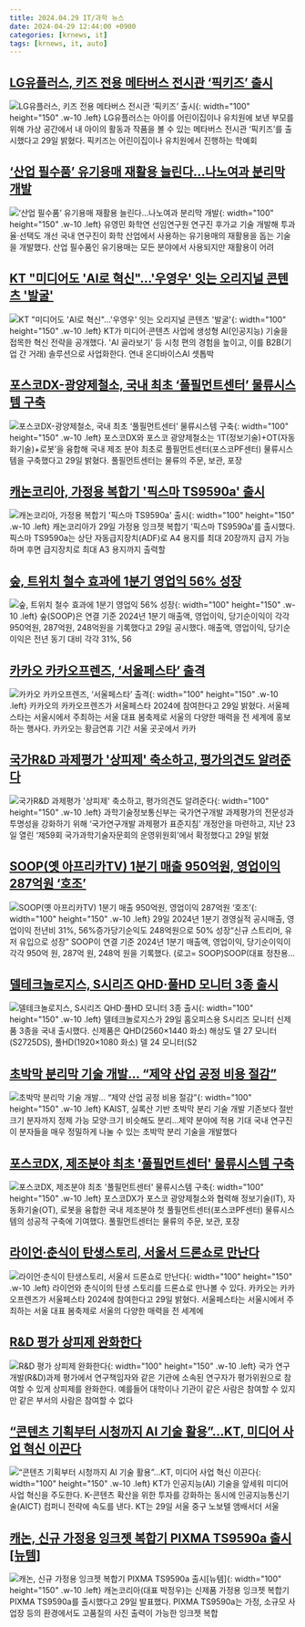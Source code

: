 ```yaml
---
title: 2024.04.29 IT/과학 뉴스
date: 2024-04-29 12:44:00 +0900
categories: [krnews, it]
tags: [krnews, it, auto]
---
```

## [LG유플러스, 키즈 전용 메타버스 전시관 ‘픽키즈’ 출시](https://n.news.naver.com/mnews/article/016/0002301430)

![LG유플러스, 키즈 전용 메타버스 전시관 ‘픽키즈’ 출시](https://mimgnews.pstatic.net/image/origin/016/2024/04/29/2301430.jpg?type=nf220_150){: width="100" height="150" .w-10 .left}
LG유플러스는 아이를 어린이집이나 유치원에 보낸 부모를 위해 가상 공간에서 내 아이의 활동과 작품을 볼 수 있는 메타버스 전시관 ‘픽키즈’를 출시했다고 29일 밝혔다. 픽키즈는 어린이집이나 유치원에서 진행하는 학예회

## [‘산업 필수품’ 유기용매 재활용 늘린다…나노여과 분리막 개발](https://n.news.naver.com/mnews/article/366/0000989224)

![‘산업 필수품’ 유기용매 재활용 늘린다…나노여과 분리막 개발](https://mimgnews.pstatic.net/image/origin/366/2024/04/29/989224.jpg?type=nf220_150){: width="100" height="150" .w-10 .left}
유영민 화학연 선임연구원 연구진 후가교 기술 개발해 투과율·선택도 개선 국내 연구진이 화학 산업에서 사용하는 유기용매의 재활용을 돕는 기술을 개발했다. 산업 필수품인 유기용매는 모든 분야에서 사용되지만 재활용이 어려

## [KT "미디어도 'AI로 혁신"…'우영우' 잇는 오리지널 콘텐츠 '발굴'](https://n.news.naver.com/mnews/article/008/0005031755)

![KT "미디어도 'AI로 혁신"…'우영우' 잇는 오리지널 콘텐츠 '발굴'](https://mimgnews.pstatic.net/image/origin/008/2024/04/29/5031755.jpg?type=nf220_150){: width="100" height="150" .w-10 .left}
KT가 미디어·콘텐츠 사업에 생성형 AI(인공지능) 기술을 접목한 혁신 전략을 공개했다. 'AI 골라보기' 등 시청 편의 경험을 높이고, 이를 B2B(기업 간 거래) 솔루션으로 사업화한다. 연내 온디바이스AI 셋톱박

## [포스코DX-광양제철소, 국내 최초 ‘풀필먼트센터’ 물류시스템 구축](https://n.news.naver.com/mnews/article/016/0002301416)

![포스코DX-광양제철소, 국내 최초 ‘풀필먼트센터’ 물류시스템 구축](https://mimgnews.pstatic.net/image/origin/016/2024/04/29/2301416.jpg?type=nf220_150){: width="100" height="150" .w-10 .left}
포스코DX와 포스코 광양제철소는 ‘IT(정보기술)+OT(자동화기술)+로봇’을 융합해 국내 제조 분야 최초로 풀필먼트센터(포스코PF센터) 물류시스템을 구축했다고 29일 밝혔다. 풀필먼트센터는 물류의 주문, 보관, 포장

## [캐논코리아, 가정용 복합기 '픽스마 TS9590a' 출시](https://n.news.naver.com/mnews/article/092/0002329618)

![캐논코리아, 가정용 복합기 '픽스마 TS9590a' 출시](https://mimgnews.pstatic.net/image/origin/092/2024/04/29/2329618.jpg?type=nf220_150){: width="100" height="150" .w-10 .left}
캐논코리아가 29일 가정용 잉크젯 복합기 '픽스마 TS9590a'를 출시했다. 픽스마 TS9590a는 상단 자동급지장치(ADF)로 A4 용지를 최대 20장까지 급지 가능하며 후면 급지장치로 최대 A3 용지까지 출력할

## [숲, 트위치 철수 효과에 1분기 영업익 56% 성장](https://n.news.naver.com/mnews/article/277/0005411751)

![숲, 트위치 철수 효과에 1분기 영업익 56% 성장](https://mimgnews.pstatic.net/image/origin/277/2024/04/29/5411751.jpg?type=nf220_150){: width="100" height="150" .w-10 .left}
숲(SOOP)은 연결 기준 2024년 1분기 매출액, 영업이익, 당기순이익이 각각 950억원, 287억원, 248억원을 기록했다고 29일 공시했다. 매출액, 영업이익, 당기순이익은 전년 동기 대비 각각 31%, 56

## [카카오 카카오프렌즈, ‘서울페스타’ 출격](https://n.news.naver.com/mnews/article/014/0005177828)

![카카오 카카오프렌즈, ‘서울페스타’ 출격](https://mimgnews.pstatic.net/image/origin/014/2024/04/29/5177828.jpg?type=nf220_150){: width="100" height="150" .w-10 .left}
카카오의 카카오프렌즈가 서울페스타 2024에 참여한다고 29일 밝혔다. 서울페스타는 서울시에서 주최하는 서울 대표 봄축제로 서울의 다양한 매력을 전 세계에 홍보하는 행사다. 카카오는 황금연휴 기간 서울 곳곳에서 카카

## [국가R&D 과제평가 '상피제' 축소하고, 평가의견도 알려준다](https://n.news.naver.com/mnews/article/018/0005727151)

![국가R&D 과제평가 '상피제' 축소하고, 평가의견도 알려준다](https://mimgnews.pstatic.net/image/origin/018/2024/04/29/5727151.jpg?type=nf220_150){: width="100" height="150" .w-10 .left}
과학기술정보통신부는 국가연구개발 과제평가의 전문성과 투명성을 강화하기 위해 ‘국가연구개발 과제평가 표준지침’ 개정안을 마련하고, 지난 23일 열린 ‘제59회 국가과학기술자문회의 운영위원회’에서 확정했다고 29일 밝혔

## [SOOP(옛 아프리카TV) 1분기 매출 950억원, 영업이익 287억원 ‘호조’](https://n.news.naver.com/mnews/article/009/0005295609)

![SOOP(옛 아프리카TV) 1분기 매출 950억원, 영업이익 287억원 ‘호조’](https://mimgnews.pstatic.net/image/origin/009/2024/04/29/5295609.jpg?type=nf220_150){: width="100" height="150" .w-10 .left}
29일 2024년 1분기 경영실적 공시매출, 영업이익 전년비 31%, 56%증가당기순익도 248억원으로 50% 성장“신규 스트리머, 유저 유입으로 성장” SOOP이 연결 기준 2024년 1분기 매출액, 영업이익, 당기순이익이 각각 950억 원, 287억 원, 248억 원을 기록했다. (로고= SOOP)SOOP(대표 정찬용...

## [델테크놀로지스, S시리즈 QHD·풀HD 모니터 3종 출시](https://n.news.naver.com/mnews/article/092/0002329640)

![델테크놀로지스, S시리즈 QHD·풀HD 모니터 3종 출시](https://mimgnews.pstatic.net/image/origin/092/2024/04/29/2329640.jpg?type=nf220_150){: width="100" height="150" .w-10 .left}
델테크놀로지스가 29일 홈오피스용 S시리즈 모니터 신제품 3종을 국내 출시했다. 신제품은 QHD(2560×1440 화소) 해상도 델 27 모니터(S2725DS), 풀HD(1920×1080 화소) 델 24 모니터(S2

## [초박막 분리막 기술 개발… “제약 산업 공정 비용 절감”](https://n.news.naver.com/mnews/article/366/0000989213)

![초박막 분리막 기술 개발… “제약 산업 공정 비용 절감”](https://mimgnews.pstatic.net/image/origin/366/2024/04/29/989213.jpg?type=nf220_150){: width="100" height="150" .w-10 .left}
KAIST, 실록산 기반 초박막 분리 기술 개발 기존보다 절반 크기 분자까지 정제 가능 모양·크기 비슷해도 분리…제약 분야에 적용 기대 국내 연구진이 분자들을 매우 정밀하게 나눌 수 있는 초박막 분리 기술을 개발했다

## [포스코DX, 제조분야 최초 '풀필먼트센터' 물류시스템 구축](https://n.news.naver.com/mnews/article/030/0003202086)

![포스코DX, 제조분야 최초 '풀필먼트센터' 물류시스템 구축](https://mimgnews.pstatic.net/image/origin/030/2024/04/29/3202086.jpg?type=nf220_150){: width="100" height="150" .w-10 .left}
포스코DX가 포스코 광양제철소와 협력해 정보기술(IT), 자동화기술(OT), 로봇을 융합한 국내 제조분야 첫 풀필먼트센터(포스코PF센터) 물류시스템의 성공적 구축에 기여했다. 풀필먼트센터는 물류의 주문, 보관, 포장

## [라이언·춘식이 탄생스토리, 서울서 드론쇼로 만난다](https://n.news.naver.com/mnews/article/018/0005726947)

![라이언·춘식이 탄생스토리, 서울서 드론쇼로 만난다](https://mimgnews.pstatic.net/image/origin/018/2024/04/29/5726947.jpg?type=nf220_150){: width="100" height="150" .w-10 .left}
라이언와 춘식이의 탄생 스토리를 드론쇼로 만나볼 수 있다. 카카오는 카카오프렌즈가 서울페스타 2024에 참여한다고 29일 밝혔다. 서울페스타는 서울시에서 주최하는 서울 대표 봄축제로 서울의 다양한 매력을 전 세계에

## [R&D 평가 상피제 완화한다](https://n.news.naver.com/mnews/article/014/0005177989)

![R&D 평가 상피제 완화한다](https://mimgnews.pstatic.net/image/origin/014/2024/04/29/5177989.jpg?type=nf220_150){: width="100" height="150" .w-10 .left}
국가 연구개발(R&D)과제 평가에서 연구책임자와 같은 기관에 소속된 연구자가 평가위원으로 참여할 수 있게 상피제를 완화한다. 예를들어 대학이나 기관이 같은 사람은 참여할 수 있지만 같은 부서의 사람은 참여할 수 없다

## [“콘텐츠 기획부터 시청까지 AI 기술 활용”…KT, 미디어 사업 혁신 이끈다](https://n.news.naver.com/mnews/article/366/0000989175)

![“콘텐츠 기획부터 시청까지 AI 기술 활용”…KT, 미디어 사업 혁신 이끈다](https://mimgnews.pstatic.net/image/origin/366/2024/04/29/989175.jpg?type=nf220_150){: width="100" height="150" .w-10 .left}
KT가 인공지능(AI) 기술을 앞세워 미디어 사업 혁신을 주도한다. K-콘텐츠 확산을 위한 투자를 강화하는 동시에 인공지능통신기술(AICT) 컴퍼니 전략에 속도를 낸다. KT는 29일 서울 중구 노보텔 앰배서더 서울

## [캐논, 신규 가정용 잉크젯 복합기 PIXMA TS9590a 출시[뉴템]](https://n.news.naver.com/mnews/article/138/0002172148)

![캐논, 신규 가정용 잉크젯 복합기 PIXMA TS9590a 출시[뉴템]](https://mimgnews.pstatic.net/image/origin/138/2024/04/29/2172148.jpg?type=nf220_150){: width="100" height="150" .w-10 .left}
캐논코리아(대표 박정우)는 신제품 가정용 잉크젯 복합기 PIXMA TS9590a를 출시했다고 29일 발표했다. PIXMA TS9590a는 가정, 소규모 사업장 등의 환경에서도 고품질의 사진 출력이 가능한 잉크젯 복합

